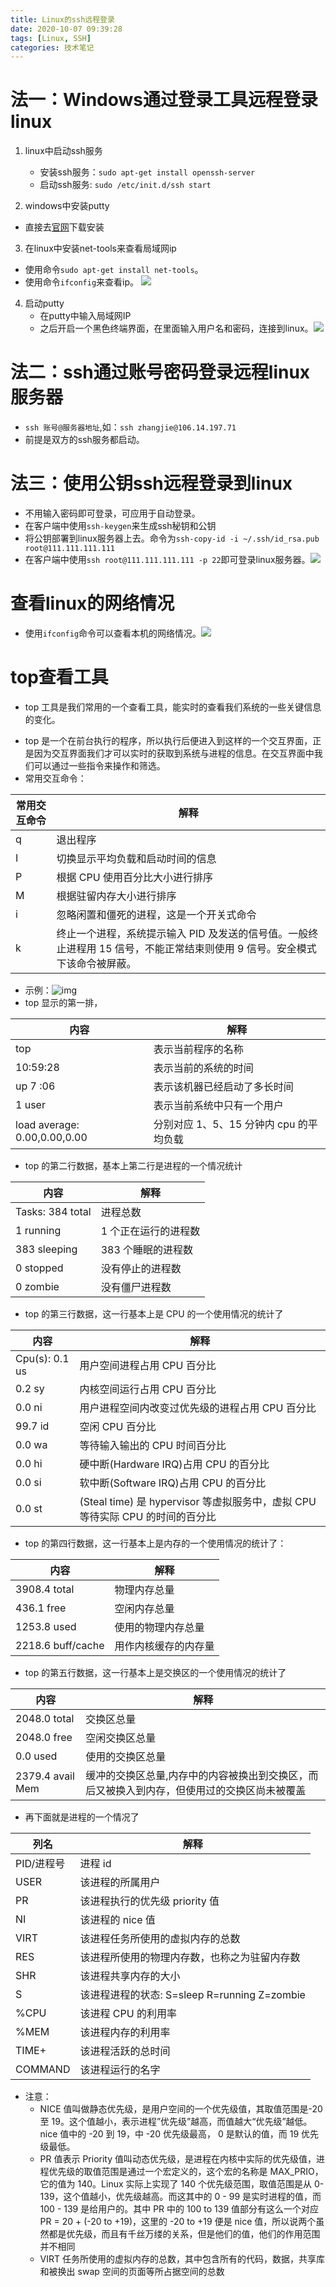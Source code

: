 ```yaml
---
title: Linux的ssh远程登录
date: 2020-10-07 09:39:28
tags: [Linux, SSH]
categories: 技术笔记
---
```


# 法一：Windows通过登录工具远程登录linux

1. linux中启动ssh服务
    * 安装ssh服务：`sudo apt-get install openssh-server   `
    * 启动ssh服务: `sudo /etc/init.d/ssh start  `
    
2. windows中安装putty
  
  * 直接去[官网](https://www.chiark.greenend.org.uk/~sgtatham/putty/)下载安装
  
3.  在linux中安装net-tools来查看局域网ip
  * 使用命令`sudo apt-get install net-tools`。
  * 使用命令`ifconfig`来查看ip。
    ![](https://gitee.com/zhangjie0524/picgo/raw/master/img/20201007114241.jpg)
4. 启动putty
    * 在putty中输入局域网IP
    * 之后开启一个黑色终端界面，在里面输入用户名和密码，连接到linux。![](https://gitee.com/zhangjie0524/picgo/raw/master/img/20201007115016.jpg)

# 法二：ssh通过账号密码登录远程linux服务器

* `ssh 账号@服务器地址`,如：`ssh zhangjie@106.14.197.71`
* 前提是双方的ssh服务都启动。

# 法三：使用公钥ssh远程登录到linux

* 不用输入密码即可登录，可应用于自动登录。
* 在客户端中使用`ssh-keygen`来生成ssh秘钥和公钥
* 将公钥部署到linux服务器上去。命令为`ssh-copy-id -i ~/.ssh/id_rsa.pub  root@111.111.111.111`
* 在客户端中使用`ssh root@111.111.111.111 -p 22`即可登录linux服务器。![](https://gitee.com/zhangjie0524/picgo/raw/master/img/20201007172656.jpg)


# 查看linux的网络情况

* 使用`ifconfig`命令可以查看本机的网络情况。![](https://gitee.com/zhangjie0524/picgo/raw/master/img/20201007115709.jpg)

# top查看工具

* top 工具是我们常用的一个查看工具，能实时的查看我们系统的一些关键信息的变化。

- top 是一个在前台执行的程序，所以执行后便进入到这样的一个交互界面，正是因为交互界面我们才可以实时的获取到系统与进程的信息。在交互界面中我们可以通过一些指令来操作和筛选。
- 常用交互命令：

| 常用交互命令 | 解释                                                         |
| ------------ | ------------------------------------------------------------ |
| q            | 退出程序                                                     |
| I            | 切换显示平均负载和启动时间的信息                             |
| P            | 根据 CPU 使用百分比大小进行排序                              |
| M            | 根据驻留内存大小进行排序                                     |
| i            | 忽略闲置和僵死的进程，这是一个开关式命令                     |
| k            | 终止一个进程，系统提示输入 PID 及发送的信号值。一般终止进程用 15 信号，不能正常结束则使用 9 信号。安全模式下该命令被屏蔽。 |

- 示例：![img](https://gitee.com/zhangjie0524/picgo/raw/master/img/20200715105949.jpg)
- top 显示的第一排，

| 内容                         | 解释                                    |
| ---------------------------- | --------------------------------------- |
| top                          | 表示当前程序的名称                      |
| 10:59:28                     | 表示当前的系统的时间                    |
| up 7 :06                     | 表示该机器已经启动了多长时间            |
| 1 user                       | 表示当前系统中只有一个用户              |
| load average: 0.00,0.00,0.00 | 分别对应 1、5、15 分钟内 cpu 的平均负载 |

- top 的第二行数据，基本上第二行是进程的一个情况统计

| 内容             | 解释                 |
| ---------------- | -------------------- |
| Tasks: 384 total | 进程总数             |
| 1 running        | 1 个正在运行的进程数 |
| 383 sleeping     | 383 个睡眠的进程数   |
| 0 stopped        | 没有停止的进程数     |
| 0 zombie         | 没有僵尸进程数       |

- top 的第三行数据，这一行基本上是 CPU 的一个使用情况的统计了

| 内容           | 解释                                                         |
| -------------- | ------------------------------------------------------------ |
| Cpu(s): 0.1 us | 用户空间进程占用 CPU 百分比                                  |
| 0.2 sy         | 内核空间运行占用 CPU 百分比                                  |
| 0.0 ni         | 用户进程空间内改变过优先级的进程占用 CPU 百分比              |
| 99.7 id        | 空闲 CPU 百分比                                              |
| 0.0 wa         | 等待输入输出的 CPU 时间百分比                                |
| 0.0 hi         | 硬中断(Hardware IRQ)占用 CPU 的百分比                        |
| 0.0 si         | 软中断(Software IRQ)占用 CPU 的百分比                        |
| 0.0 st         | (Steal time) 是 hypervisor 等虚拟服务中，虚拟 CPU 等待实际 CPU 的时间的百分比 |

- top 的第四行数据，这一行基本上是内存的一个使用情况的统计了：

| 内容              | 解释                 |
| ----------------- | -------------------- |
| 3908.4 total      | 物理内存总量         |
| 436.1 free        | 空闲内存总量         |
| 1253.8 used       | 使用的物理内存总量   |
| 2218.6 buff/cache | 用作内核缓存的内存量 |

- top 的第五行数据，这一行基本上是交换区的一个使用情况的统计了

| 内容             | 解释                                                         |
| ---------------- | ------------------------------------------------------------ |
| 2048.0 total     | 交换区总量                                                   |
| 2048.0 free      | 空闲交换区总量                                               |
| 0.0 used         | 使用的交换区总量                                             |
| 2379.4 avail Mem | 缓冲的交换区总量,内存中的内容被换出到交换区，而后又被换入到内存，但使用过的交换区尚未被覆盖 |

- 再下面就是进程的一个情况了

| 列名       | 解释                                         |
| ---------- | -------------------------------------------- |
| PID/进程号 | 进程 id                                      |
| USER       | 该进程的所属用户                             |
| PR         | 该进程执行的优先级 priority 值               |
| NI         | 该进程的 nice 值                             |
| VIRT       | 该进程任务所使用的虚拟内存的总数             |
| RES        | 该进程所使用的物理内存数，也称之为驻留内存数 |
| SHR        | 该进程共享内存的大小                         |
| S          | 该进程进程的状态: S=sleep R=running Z=zombie |
| %CPU       | 该进程 CPU 的利用率                          |
| %MEM       | 该进程内存的利用率                           |
| TIME+      | 该进程活跃的总时间                           |
| COMMAND    | 该进程运行的名字                             |

- 注意：
  - NICE 值叫做静态优先级，是用户空间的一个优先级值，其取值范围是-20 至 19。这个值越小，表示进程”优先级”越高，而值越大“优先级”越低。nice 值中的 -20 到 19，中 -20 优先级最高， 0 是默认的值，而 19 优先级最低。
  - PR 值表示 Priority 值叫动态优先级，是进程在内核中实际的优先级值，进程优先级的取值范围是通过一个宏定义的，这个宏的名称是 MAX_PRIO，它的值为 140。Linux 实际上实现了 140 个优先级范围，取值范围是从 0-139，这个值越小，优先级越高。而这其中的 0 - 99 是实时进程的值，而 100 - 139 是给用户的。其中 PR 中的 100 to 139 值部分有这么一个对应 PR = 20 + (-20 to +19)，这里的 -20 to +19 便是 nice 值，所以说两个虽然都是优先级，而且有千丝万缕的关系，但是他们的值，他们的作用范围并不相同
  - VIRT 任务所使用的虚拟内存的总数，其中包含所有的代码，数据，共享库和被换出 swap 空间的页面等所占据空间的总数



